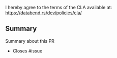 I hereby agree to the terms of the CLA available at: https://databend.rs/dev/policies/cla/

## Summary

Summary about this PR

- Closes #issue
